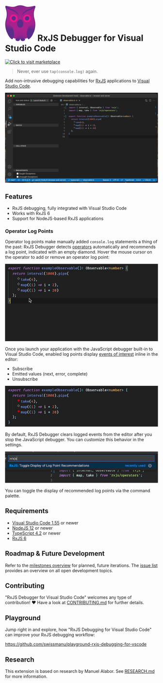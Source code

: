 # ![Archie the Debugger Owl](./docs/brand/archie-small.png)  RxJS Debugger for Visual Studio Code

[![Click to visit marketplace](https://vsmarketplacebadge.apphb.com/version-short/manuelalabor.rxjs-debugging-for-vs-code.svg)](https://marketplace.visualstudio.com/items?itemName=manuelalabor.rxjs-debugging-for-vs-code)



> Never, ever use `tap(console.log)` again.

Add non-intrusive debugging capabilities for [RxJS](https://rxjs.dev/) applications to [Visual Studio Code](https://code.visualstudio.com/).

![Operator Log Points with RxJS Debugger for Visual Studio Code](./docs/demo.gif)



## Features

- RxJS debugging, fully integrated with Visual Studio Code
- Works with RxJS 6
- Support for NodeJS-based RxJS applications

### Operator Log Points

Operator log points make manually added `console.log` statements a thing of the past: RxJS Debugger detects [operators](https://rxjs.dev/guide/operators) automatically and recommends a log point, indicated with an empty diamond. Hover the mouse cursor on the operator to add or remove an operator log point:

![Manage Operator Log Points](./docs/manage-operator-log-points.gif)

Once you launch your application with the JavaScript debugger built-in to Visual Studio Code, enabled log points display [events of interest](https://rxjs.dev/guide/observable#anatomy-of-an-observable) inline in the editor:

- Subscribe
- Emitted values (next, error, complete)
- Unsubscribe

![Live Operator Log Points](./docs/live-operator-logs.gif)

By default, RxJS Debugger clears logged events from the editor after you stop the JavaScript debugger. You can customize this behavior in the settings.

![Toggle Display of Log Point Recommendations](./docs/toggle-log-points.png)

You can toggle the display of recommended log points via the command palette.

## Requirements

- [Visual Studio Code 1.55](https://code.visualstudio.com/) or newer
- [NodeJS 12](https://nodejs.org/) or newer
- [TypeScript 4.2](https://www.typescriptlang.org/) or newer
- [RxJS 6](https://rxjs.dev/)

## Roadmap & Future Development

Refer to the [milestones overview](https://github.com/swissmanu/rxjs-debugging-for-vscode/milestones) for planned, future iterations. The [issue list](https://github.com/swissmanu/rxjs-debugging-for-vscode/issues) provides an overview on all open development topics.

## Contributing

"RxJS Debugger for Visual Studio Code" welcomes any type of contribution! ❤️
Have a look at [CONTRIBUTING.md](./CONTRIBUTING.md) for further details.

## Playground

Jump right in and explore, how "RxJS Debugging for Visual Studio Code" can improve your RxJS debugging workflow:

https://github.com/swissmanu/playground-rxjs-debugging-for-vscode

## Research

This extension is based on research by Manuel Alabor. See [RESEARCH.md](./RESEARCH.md) for more information.

